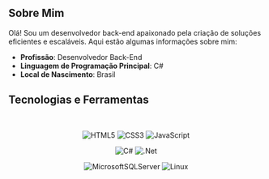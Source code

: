 ## Sobre Mim

Olá! Sou um desenvolvedor back-end apaixonado pela criação de soluções eficientes e escaláveis. Aqui estão algumas informações sobre mim:

- **Profissão**: Desenvolvedor Back-End
- **Linguagem de Programação Principal**: C#
- **Local de Nascimento**: Brasil

## Tecnologias e Ferramentas

<div align="center">
  <br/>
  
  ![HTML5](https://img.shields.io/badge/html5-%23E34F26.svg?style=for-the-badge&logo=html5&logoColor=white)
  ![CSS3](https://img.shields.io/badge/css3-%231572B6.svg?style=for-the-badge&logo=css3&logoColor=white)
  ![JavaScript](https://img.shields.io/badge/javascript-%23323330.svg?style=for-the-badge&logo=javascript&logoColor=%23F7DF1E)

  ![C#](https://img.shields.io/badge/c%23-%23239120.svg?style=for-the-badge&logo=csharp&logoColor=white)
  ![.Net](https://img.shields.io/badge/.NET-5C2D91?style=for-the-badge&logo=.net&logoColor=white)

  ![MicrosoftSQLServer](https://img.shields.io/badge/Microsoft%20SQL%20Server-CC2927?style=for-the-badge&logo=microsoft%20sql%20server&logoColor=white)
  ![Linux](https://img.shields.io/badge/Linux-FCC624?style=for-the-badge&logo=linux&logoColor=black)
